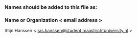 ### Names should be added to this file as:
### Name or Organization < email address >
Stijn Hanssen < srs.hanssen@student.maastrichtuniversity.nl >
